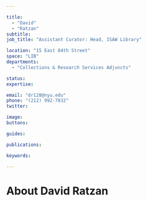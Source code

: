 ```yaml
---

title:
  - "David"
  - "Ratzan"
subtitle: 
job_title: "Assistant Curator: Head, ISAW Library"

location: "15 East 84th Street"
space: "LIB"
departments:
  - "Collections & Research Services Adjuncts"

status: 
expertise:

email: "dr128@nyu.edu"
phone: "(212) 992-7832"
twitter: 

image: 
buttons:

guides:

publications:

keywords:

---
```


# About David Ratzan


